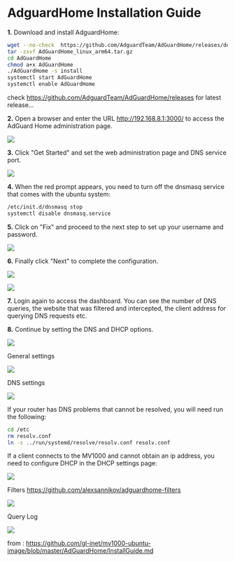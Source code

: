 # AdguardHome Installation Guide

**1.** Download and install AdguardHome:

```sh
wget --no-check  https://github.com/AdguardTeam/AdGuardHome/releases/download/v0.99.2/AdGuardHome_linux_arm64.tar.gz
tar -zxvf AdGuardHome_linux_arm64.tar.gz
cd AdGuardHome
chmod a+x AdGuardHome
./AdGuardHome -s install
systemctl start AdGuardHome
systemctl enable AdGuardHome
```
check https://github.com/AdguardTeam/AdGuardHome/releases for latest release...

**2.** Open a browser and enter the URL http://192.168.8.1:3000/ to access the AdGuard Home administration page.

![](images/6.png)

**3.** Click "Get Started" and set the web administration page and DNS service port.

![](images/7.png)

**4.** When the red prompt appears, you need to turn off the dnsmasq service that comes with the ubuntu system:

```sh
/etc/init.d/dnsmasq stop
systemctl disable dnsmasq.service
```

**5.** Click on "Fix" and proceed to the next step to set up your username and password.

![](images/8.png)

**6.** Finally click "Next" to complete the configuration.

![](images/9.png)

![](images/10.png)

**7.** Login again to access the dashboard. You can see the number of DNS queries, the website that was filtered and intercepted, the client address for querying DNS requests etc.

**8.** Continue by setting the DNS and DHCP options.

![](images/2.png)

General settings

![](images/4.png)

DNS settings

![](images/5.png)

If your router has DNS problems that cannot be resolved, you will need run the following:

```sh
cd /etc
rm resolv.conf
ln -s ../run/systemd/resolve/resolv.conf resolv.conf
```

If a client connects to the MV1000 and cannot obtain an ip address, you need to configure DHCP in the DHCP settings page:

![](images/1.png)

Filters
https://github.com/alexsannikov/adguardhome-filters

![](images/3.png)

Query Log

![](images/11.png)

from : https://github.com/gl-inet/mv1000-ubuntu-image/blob/master/AdGuardHome/InstallGuide.md
